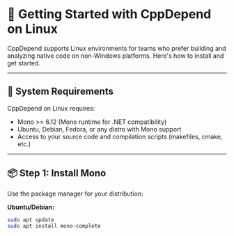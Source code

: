 <!--
title: Getting Started with CppDepend on Linux
description: Step-by-step guide to install, activate, and run CppDepend on Linux. Supports Ubuntu, Debian, Fedora, and other distributions.
keywords: cppdepend linux, install cppdepend ubuntu, cppdepend fedora, static analysis c++, linux integration
canonical: https://www.cppdepend.com/documentation/getting-started-with-cppdepend-linux
-->

# 🐧 Getting Started with CppDepend on Linux

CppDepend supports Linux environments for teams who prefer building and analyzing native code on non-Windows platforms. Here's how to install and get started.

---

## 🧱 System Requirements

CppDepend on Linux requires:

- Mono >= 6.12 (Mono runtime for .NET compatibility)
- Ubuntu, Debian, Fedora, or any distro with Mono support
- Access to your source code and compilation scripts (makefiles, cmake, etc.)

---

## 📦 Step 1: Install Mono

Use the package manager for your distribution:

**Ubuntu/Debian:**

```bash
sudo apt update
sudo apt install mono-complete

